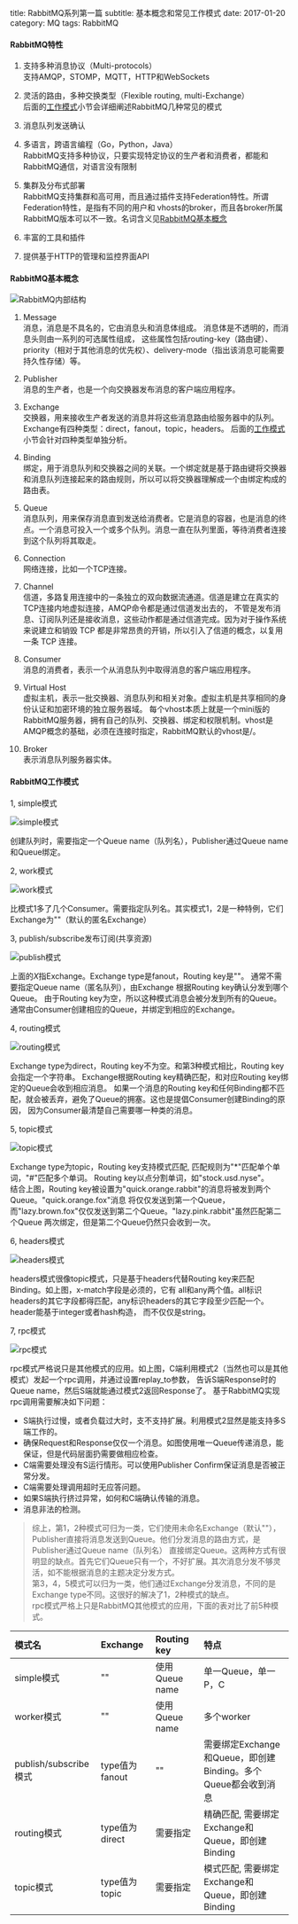 title: RabbitMQ系列第一篇
subtitle: 基本概念和常见工作模式
date: 2017-01-20
category: MQ
tags: RabbitMQ

#### RabbitMQ特性

1. 支持多种消息协议（Multi-protocols）<br/>
支持AMQP，STOMP，MQTT，HTTP和WebSockets

2. 灵活的路由，多种交换类型（Flexible routing, multi-Exchange）<br/>
后面的[工作模式](#rabbitmq-work-mode)小节会详细阐述RabbitMQ几种常见的模式

3. 消息队列发送确认

4. 多语言，跨语言编程（Go，Python，Java）<br/>
RabbitMQ支持多种协议，只要实现特定协议的生产者和消费者，都能和RabbitMQ通信，对语言没有限制

5. 集群及分布式部署<br/>
RabbitMQ支持集群和高可用，而且通过插件支持Federation特性。所谓Federation特性，是指有不同的用户和
vhosts的broker，而且各broker所属RabbitMQ版本可以不一致。名词含义见[RabbitMQ基本概念](#rabbitmq-concept)

6. 丰富的工具和插件

7. 提供基于HTTP的管理和监控界面API

#### <span id="rabbitmq-concept">RabbitMQ基本概念</span>

![RabbitMQ内部结构]({static}/images/rabbitmq.webp)

1. Message<br/>
消息，消息是不具名的，它由消息头和消息体组成。 消息体是不透明的，而消息头则由一系列的可选属性组成，
这些属性包括routing-key（路由键）、priority（相对于其他消息的优先权）、delivery-mode（指出该消息可能需要持久性存储）等。

2. Publisher<br/>
消息的生产者，也是一个向交换器发布消息的客户端应用程序。

3. Exchange<br/>
交换器，用来接收生产者发送的消息并将这些消息路由给服务器中的队列。Exchange有四种类型：direct，fanout，topic，headers。
后面的[工作模式](#rabbitmq-work-mode) 小节会针对四种类型单独分析。

4. Binding<br/>
绑定，用于消息队列和交换器之间的关联。一个绑定就是基于路由键将交换器和消息队列连接起来的路由规则，所以可以将交换器理解成一个由绑定构成的路由表。

5. Queue<br/>
消息队列，用来保存消息直到发送给消费者。它是消息的容器，也是消息的终点。一个消息可投入一个或多个队列。消息一直在队列里面，等待消费者连接到这个队列将其取走。

6. Connection<br/>
网络连接，比如一个TCP连接。

7. Channel<br/>
信道，多路复用连接中的一条独立的双向数据流通道。信道是建立在真实的TCP连接内地虚拟连接，AMQP命令都是通过信道发出去的，
不管是发布消息、订阅队列还是接收消息，这些动作都是通过信道完成。因为对于操作系统来说建立和销毁 TCP 都是非常昂贵的开销，所以引入了信道的概念，以复用一条 TCP 连接。

8. Consumer<br/>
消息的消费者，表示一个从消息队列中取得消息的客户端应用程序。

9. Virtual Host<br/>
虚拟主机，表示一批交换器、消息队列和相关对象。虚拟主机是共享相同的身份认证和加密环境的独立服务器域。
每个vhost本质上就是一个mini版的RabbitMQ服务器，拥有自己的队列、交换器、绑定和权限机制。vhost是AMQP概念的基础，必须在连接时指定，RabbitMQ默认的vhost是/。

10. Broker<br/>
表示消息队列服务器实体。

#### <span id="rabbitmq-work-mode">RabbitMQ工作模式</span>
1, simple模式

![simple模式]({static}/images/rabbitmq-simple-mode.webp)

创建队列时，需要指定一个Queue name（队列名），Publisher通过Queue name和Queue绑定。

2, work模式

![work模式]({static}/images/rabbitmq-work-mode.webp)

比模式1多了几个Consumer。需要指定队列名。其实模式1，2是一种特例，它们Exchange为""（默认的匿名Exchange）

3, publish/subscribe发布订阅(共享资源)

![publish模式]({static}/images/rabbitmq-publish-mode.webp)

上面的*X*指Exchange。Exchange type是fanout，Routing key是""。
通常不需要指定Queue name（匿名队列），由Exchange 根据Routing key确认分发到哪个Queue。
由于Routing key为空，所以这种模式消息会被分发到所有的Queue。通常由Consumer创建相应的Queue，并绑定到相应的Exchange。

4, routing模式

![routing模式]({static}/images/rabbitmq-route-mode.webp)

Exchange type为direct，Routing key不为空。和第3种模式相比，Routing key会指定一个字符串。
Exchange根据Routing key精确匹配，和对应Routing key绑定的Queue会收到相应消息。
如果一个消息的Routing key和任何Binding都不匹配，就会被丢弃，避免了Queue的拥塞。这也是提倡Consumer创建Binding的原因，
因为Consumer最清楚自己需要哪一种类的消息。

5, topic模式

![topic模式]({static}/images/rabbitmq-topic-mode.webp)

Exchange type为topic，Routing key支持模式匹配, 匹配规则为"*"匹配单个单词，"#"匹配多个单词。
Routing key以点分割单词，如"stock.usd.nyse"。<br/>
结合上图，Routing key被设置为"quick.orange.rabbit"的消息将被发到两个Queue。"quick.orange.fox"消息
将仅仅发送到第一个Queue，而"lazy.brown.fox"仅仅发送到第二个Queue。"lazy.pink.rabbit"虽然匹配第二个Queue
两次绑定，但是第二个Queue仍然只会收到一次。

6, headers模式

![headers模式]({static}/images/rabbitmq-headers-mode.png)

headers模式很像topic模式，只是基于headers代替Routing key来匹配Binding。如上图，x-match字段是必须的，它有
all和any两个值。all标识headers的其它字段都得匹配，any标识headers的其它字段至少匹配一个。header能基于integer或者hash构造，
而不仅仅是string。

7, rpc模式

![rpc模式]({static}/images/rabbitmq-rpc-mode.webp)

rpc模式严格说只是其他模式的应用。如上图，C端利用模式2（当然也可以是其他模式）发起一个rpc调用，并通过设置replay_to参数，
告诉S端Response时的Queue name，然后S端就能通过模式2返回Response了。
基于RabbitMQ实现rpc调用需要解决如下问题：<br/>

- S端执行过慢，或者负载过大时，支不支持扩展。利用模式2显然是能支持多S端工作的。
- 确保Request和Response仅仅一个消息。如图使用唯一Queue传递消息，能保证，但是代码层面扔需要做相应检查。
- C端需要处理没有S运行情形。可以使用Publisher Confirm保证消息是否被正常分发。
- C端需要处理调用超时无应答问题。
- 如果S端执行挤过异常，如何和C端确认传输的消息。
- 消息非法的检测。

>综上，第1，2种模式可归为一类，它们使用未命名Exchange（默认""），Publisher直接将消息发送到Queue。他们分发消息的路由方式，是Publisher通过Queue name（队列名）
直接绑定Queue。这两种方式有很明显的缺点。首先它们Queue只有一个，不好扩展。其次消息分发不够灵活，如不能根据消息的主题决定分发方式。<br/>
第3，4，5模式可以归为一类，他们通过Exchange分发消息，不同的是Exchange type不同。这很好的解决了1，2种模式的缺点。<br/>
rpc模式严格上只是RabbitMQ其他模式的应用，下面的表对比了前5种模式。

| 模式名 | Exchange | Routing key | 特点 |
|:------|:---------|:------------|:-----|
| simple模式 | "" | 使用Queue name | 单一Queue，单一P，C |
| worker模式 | "" | 使用Queue name | 多个worker |
| publish/subscribe模式 | type值为fanout | "" | 需要绑定Exchange和Queue，即创建Binding。多个Queue都会收到消息|
| routing模式 | type值为direct | 需要指定 | 精确匹配, 需要绑定Exchange和Queue，即创建Binding |
| topic模式 | type值为topic | 需要指定 | 模式匹配, 需要绑定Exchange和Queue，即创建Binding |

